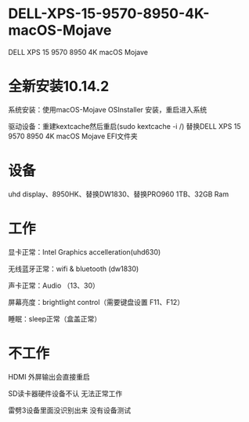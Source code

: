 # DELL-XPS-15-9570-8950-4K-macOS-Mojave
DELL XPS 15 9570 8950 4K macOS Mojave

# 全新安装10.14.2

系统安装：使用macOS-Mojave OSInstaller 安装，重启进入系统

驱动设备：重建kextcache然后重启(sudo kextcache -i /) 替换DELL XPS 15 9570 8950 4K macOS Mojave EFI文件夹

# 设备

uhd display、8950HK、替换DW1830、替换PRO960 1TB、32GB Ram		

# 工作

显卡正常：Intel Graphics accelleration(uhd630)		

无线蓝牙正常：wifi & bluetooth (dw1830)

声卡正常：Audio （13、30）

屏幕亮度：brightlight control（需要键盘设置 F11、F12）

睡眠：sleep正常（盒盖正常）

# 不工作

HDMI 外屏输出会直接重启

SD读卡器硬件设备不认 无法正常工作

雷劈3设备里面没识别出来 没有设备测试
